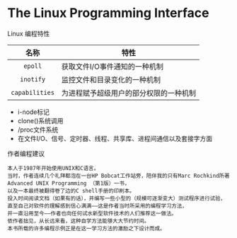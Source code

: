 # The Linux Programming Interface

Linux 编程特性

| 名称    | 特性             |
|:-------:| -----------------|
| `epoll` | 获取文件I/O事件通知的一种机制|
|`inotify`|监控文件和目录变化的一种机制|
|`capabilities`|为进程赋予超级用户的部分权限的一种机制|

- i-node标记
- clone()系统调用
- /proc文件系统
- 在文件I/O、信号、定时器、线程、共享库、进程间通信以及套接字方面

作者编程建议
```
本人于1987年开始使用UNIX和C语言。
当时，作者连续几个礼拜都泡在一台HP Bobcat工作站旁，陪伴我的只有Marc Rochkind所著Advanced UNIX Programming （第1版）一书，
以及一本最终被翻得卷了边的C shell手册的印刷本。
投入时间阅读文档（如果有的话），并编写一些小型的（规模可逐渐变大）测试程序进行试验，
直至自己对软件的理解感到信心满满——这是作者当时所采用的编程学习方法，
并一直沿用至今——作者也向任何试水新型软件技术的人们推荐这一做法。
依作者拙见，从长远来看，这种自学方法能够大大节约时间。
本书所载的许多编程示例正是在这一学习方法的激励之下设计而成。
```


